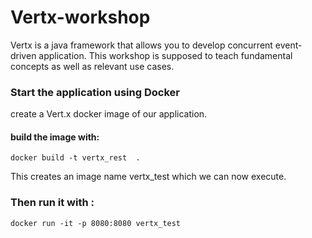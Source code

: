 # Vertx-workshop

Vertx is a java framework that allows you to develop concurrent event-driven application. This workshop is supposed to teach fundamental concepts as well as relevant use cases.

### Start the application using Docker
create a Vert.x docker image of our application.

#### build the image with:
    docker build -t vertx_rest  .
This creates an image name vertx_test which we can now execute.

### Then run it with :                
    docker run -it -p 8080:8080 vertx_test

 
 




